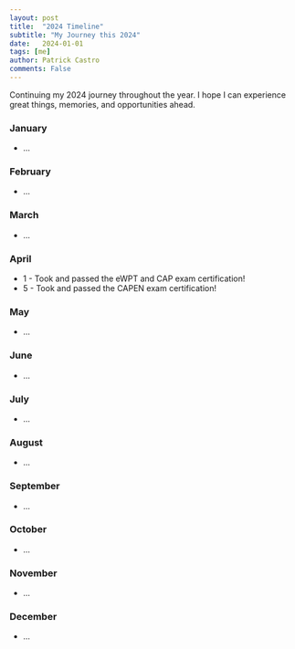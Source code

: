 ```yaml
---
layout: post
title:  "2024 Timeline"
subtitle: "My Journey this 2024"
date:   2024-01-01
tags: [me]
author: Patrick Castro
comments: False
---
```


Continuing my 2024 journey throughout the year. I hope I can experience great things, memories, and opportunities ahead.

### January
- ...

### February
- ...

### March
- ...

### April
- 1 - Took and passed the eWPT and CAP exam certification!
- 5 - Took and passed the CAPEN exam certification!

### May
- ...

### June
- ...

### July
- ...

### August
- ...

### September
- ...

### October
- ...

### November
- ...

### December
- ...